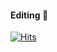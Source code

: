 #### Editing 👋

[![Hits](https://hits.seeyoufarm.com/api/count/incr/badge.svg?url=https%3A%2F%2Fgithub.com%2Fyeon42%2Fhit-counter&count_bg=%2379C83D&title_bg=%23555555&icon=&icon_color=%23E7E7E7&title=hits&edge_flat=false)](https://hits.seeyoufarm.com)

<!-- [![Gmail Badge](https://img.shields.io/badge/Gmail-D14836?style=flat&logo=Gmail&logoColor=white)](mailto:jungyune22@gmail.com) -->

<!-- [![Tistory Badge](https://img.shields.io/badge/Tistory-D14836?style=flat&logo=Tistory&logoColor=#0A0B4C)](linkto:haesoo9410@gmail.com) -->

<!-- I'm Jungyeon Lee who is intersting in **Data Science**. 👀 <br/> -->
<!-- I am a senior majoring in IT engineering and Mathematics. 👩🏻‍💻 -->

<!-- - 🌷 I'm currently learning Data Science, AI, ML, DL. -->
<!-- - 🧤 How to reach me ... jungyune22@gmail.com -->

<!-- ## 💪 Skills -->
<!-- ## 🛠 Tech Stack 🛠 -->

<!-- <br/> -->
<!-- <h4 align="left"> 🛠 Tech Stack 🛠 </h3> -->
<!-- <br/> -->

<!-- || Editing ••• Please wait a little bit || -->

<!--
**yeon42/yeon42** is a ✨ _special_ ✨ repository because its `README.md` (this file) appears on your GitHub profile.

Here are some ideas to get you started:

- Good Day! I'm Jungyeon Lee.
- I'm majoring in it engineering and mathematics.




- 🔭 I’m currently working on ...
- 🌱 I’m currently learning ...
- 👯 I’m looking to collaborate on ...
- 🤔 I’m looking for help with ...
- 💬 Ask me about ...
- 📫 How to reach me: ...
- 😄 Pronouns: ...
- ⚡ Fun fact: ...


-->
